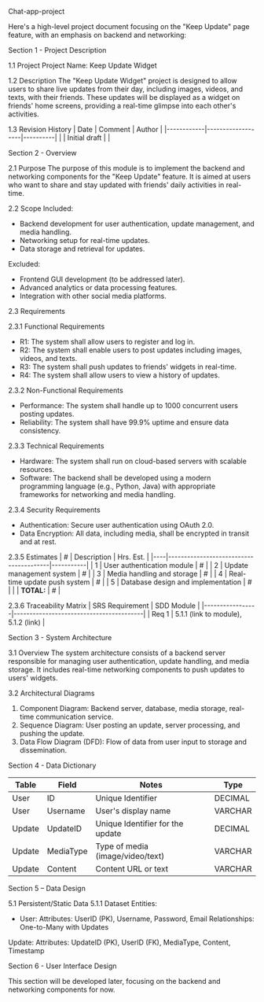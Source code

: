  Chat-app-project

Here's a high-level project document focusing on the "Keep Update" page feature, with an emphasis on backend and networking:



 Section 1 - Project Description

 1.1 Project
Project Name: Keep Update Widget

 1.2 Description
The "Keep Update Widget" project is designed to allow users to share live updates from their day, including images, videos, and texts, with their friends. These updates will be displayed as a widget on friends' home screens, providing a real-time glimpse into each other's activities.

 1.3 Revision History
| Date       | Comment           | Author   |
|------------|-------------------|----------|
|            | Initial draft     |          |



 Section 2 - Overview

 2.1 Purpose
The purpose of this module is to implement the backend and networking components for the "Keep Update" feature. It is aimed at users who want to share and stay updated with friends' daily activities in real-time.

 2.2 Scope
Included:
- Backend development for user authentication, update management, and media handling.
- Networking setup for real-time updates.
- Data storage and retrieval for updates.

Excluded:
- Frontend GUI development (to be addressed later).
- Advanced analytics or data processing features.
- Integration with other social media platforms.

 2.3 Requirements

 2.3.1 Functional Requirements
- R1: The system shall allow users to register and log in.
- R2: The system shall enable users to post updates including images, videos, and texts.
- R3: The system shall push updates to friends' widgets in real-time.
- R4: The system shall allow users to view a history of updates.

 2.3.2 Non-Functional Requirements
- Performance: The system shall handle up to 1000 concurrent users posting updates.
- Reliability: The system shall have 99.9% uptime and ensure data consistency.

 2.3.3 Technical Requirements
- Hardware: The system shall run on cloud-based servers with scalable resources.
- Software: The backend shall be developed using a modern programming language (e.g., Python, Java) with appropriate frameworks for networking and media handling.

 2.3.4 Security Requirements
- Authentication: Secure user authentication using OAuth 2.0.
- Data Encryption: All data, including media, shall be encrypted in transit and at rest.

 2.3.5 Estimates
| #  | Description                            | Hrs. Est. |
|----|----------------------------------------|-----------|
| 1  | User authentication module             | #         |
| 2  | Update management system               | #         |
| 3  | Media handling and storage             | #         |
| 4  | Real-time update push system           | #         |
| 5  | Database design and implementation     | #         |
|    | **TOTAL:**                             | #         |

 2.3.6 Traceability Matrix
| SRS Requirement | SDD Module                              |
|-----------------|-----------------------------------------|
| Req 1           | 5.1.1 (link to module), 5.1.2 (link)    |



 Section 3 - System Architecture

 3.1 Overview
The system architecture consists of a backend server responsible for managing user authentication, update handling, and media storage. It includes real-time networking components to push updates to users' widgets.

 3.2 Architectural Diagrams
1. Component Diagram: Backend server, database, media storage, real-time communication service.
2. Sequence Diagram: User posting an update, server processing, and pushing the update.
3. Data Flow Diagram (DFD): Flow of data from user input to storage and dissemination.



 Section 4 - Data Dictionary

| Table | Field     | Notes                                  | Type    |
|-------|-----------|----------------------------------------|---------|
| User  | ID        | Unique Identifier                      | DECIMAL |
| User  | Username  | User's display name                    | VARCHAR |
| Update| UpdateID  | Unique Identifier for the update       | DECIMAL |
| Update| MediaType | Type of media (image/video/text)       | VARCHAR |
| Update| Content   | Content URL or text                    | VARCHAR |



 Section 5 – Data Design

 5.1 Persistent/Static Data
5.1.1 Dataset
Entities:
- User:
Attributes: UserID (PK), Username, Password, Email
Relationships: One-to-Many with Updates

Update:
 Attributes: UpdateID (PK), UserID (FK), MediaType, Content, Timestamp


 Section 6 - User Interface Design

This section will be developed later, focusing on the backend and networking components for now.


